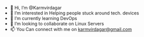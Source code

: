- 👋 Hi, I’m @Karmvirdagar
- 👀 I’m interested in Helping people stuck around tech. devices
- 🌱 I’m currently learning DevOps
- 💞️ I’m looking to collaborate on Linux Servers
- 📫 You Can connect with me on karmvirdagar@gmail.com

<!---
Karmvirdagar/Karmvirdagar is a ✨ special ✨ repository because its `README.md` (this file) appears on your GitHub profile.
You can click the Preview link to take a look at your changes.
--->
